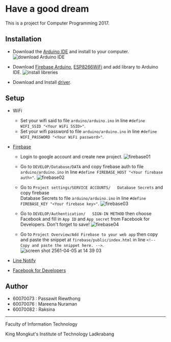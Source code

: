 
# Have a good dream
This is a project for Computer Programming 2017.

## Installation
 - Download the [Arduino IDE](https://www.arduino.cc/en/Main/Software) and install to your computer.
![download Arduino IDE](https://user-images.githubusercontent.com/32861458/38161222-19483d34-34f5-11e8-8b55-f9c01261893e.png)

 - Download  [Firebase Arduino](https://github.com/firebase/firebase-arduino/archive/master.zip), [ESP8266WiFi](http://arduino-esp8266.readthedocs.io/) and add library to Arduino IDE.
![install libreries](https://user-images.githubusercontent.com/32861458/38161239-52b132ba-34f5-11e8-9e4a-11852f7e81d0.png)

 - Download and Install [driver](https://www.silabs.com/products/development-tools/software/usb-%20to-uart-bridge-vcp-drivers).

## Setup
 - WiFi
   - Set your wifi said to file `arduino/arduino.ino` in line `#define WIFI_SSID "<Your WiFi SSID>"`.
   -  Set your wifi password to file `arduino/arduino.ino` in line `#define WIFI_PASSWORD "<Your WiFi password>"`.

 - [Firebase](https://firebase.google.com/)
   -  Login to google account and create new project.
![firebase01](https://user-images.githubusercontent.com/32861458/38351598-60cf90a6-38da-11e8-826b-6fd611cd2d7b.png)

   - Go to `DEVELOP/Database/DATA` and copy firebase auth to file `arduino/arduino.ino` in line `#define FIREBASE_HOST "<Your firebase auth>"`.
![firebase02](https://user-images.githubusercontent.com/32861458/38351977-fac9407a-38db-11e8-9dc8-c31858bbc0a3.png)

   - Go to `Project settings/SERVICE ACCOUNTS/  
Database Secrets` and copy firebase   
Database Secrets to file `arduino/arduino.ino` in line `#define FIREBASE_KEY "<Your firebase key>"`.
![firebase03](https://user-images.githubusercontent.com/32861458/38352172-7e2b2596-38dc-11e8-963e-97f906156063.png)

   - Go to `DEVELOP/Authentication/  
SIGN-IN METHOD` then choose Facebook and fill in `App ID` and `App secret` from Facebook for Developers. Don't forget to save!
![firebase04](https://user-images.githubusercontent.com/32861458/38352418-52afb35e-38dd-11e8-8b4e-9c6ea800a0ad.png)

   - Go to `Project Overview/Add Firebase to your web app` then copy and paste the snippet at `firebase/public/index.html` in line `<!-- Copy and paste the snippet here. -->`.
![screen shot 2561-04-05 at 14 39 03](https://user-images.githubusercontent.com/32861458/38352953-24bc43f2-38df-11e8-98ca-31484076de35.png)

 - [Line Notify](https://notify-bot.line.me/th/)

 - [Facebook for Developers](https://developers.facebook.com)

## Author
 - 60070073 : Passawit Riewthong
 - 60070076 : Mareena Nuraman
 - 60070082 : Raksina


---
Faculty of Information Technology

King Mongkut's Institute of Technology Ladkrabang